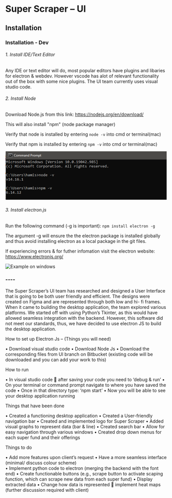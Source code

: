 # Super Scraper – UI

## Installation

### Installation - Dev

###### 1. Install IDE/Text Editor

Any IDE or text editor will do, most popular editors have plugins and libaries for electron & webdev. However vscode has alot of relevant functionality out of the box with some nice plugins.
The UI team currently uses visual studio code.


###### 2. Install Node

Download Node.js from this link:
https://nodejs.org/en/download/

This will also install "npm" (node package manager)

Verify that node is installed by entering ``` node -v ``` into cmd or terminal(mac)

Verify that npm is installed by entering ``` npm -v ``` into cmd or terminal(mac)

![Example on windows](../repo_images/node_npm_v.png)

###### 3. Install electron.js

Run the following command (-g is important):
``` npm install electron -g ```

The argument -g will ensure the the electron package is installed globally and thus avoid installing electron as a local package in the git files.

If experiencing errors & for futher infomation visit the electron website:
https://www.electronjs.org/

![Example on windows](../repo_images/electron_install.png)

### ----



The Super Scraper’s UI team has researched and designed a User Interface that is going to be both user friendly and efficient. The designs were created on Figma and are represented through both low and hi- fi frames. When it came to building the desktop application, the team explored various platforms. We started off with using Python’s Tkinter, as this would have allowed seamless integration with the backend. However, this software did not meet our standards, thus, we have decided to use electron JS to build the desktop application. 

How to set up Electron Js – (Things you will need)

•	Download visual studio code 
•	Download Node Js
•	Download the corresponding files from UI branch on Bitbucket (existing code will be downloaded and you can add your work to  this)  

How to run 

•	In visual studio code  after saving your code you need to ‘debug & run’ 
•	On your terminal or command prompt navigate to where you have saved the code 
•	Once in that directory type: ‘npm start’ 
•	Now you will be able to see your desktop application running


Things that have been done

•	Created a functioning desktop application 
•	Created a User-friendly navigation bar 
•	Created and implemented logo for Super Scraper 
•	Added visual graphs to represent data (bar & line) 
•	Created search bar 
•	Allow for easy navigation through various windows 
•	Created drop down menus for each super fund and their offerings


Things to do 

•	Add more features upon client’s request 
•	Have a more seamless interface (minimal/ discuss colour scheme)  
•	Implement python code to electron (merging the backend with the font end)
•	Create functionable buttons (e.g., scrape button to activate scaping function, which can scrape new data from each super fund)
•	Display extracted data 
•	Change how data is represented  implement heat maps (further discussion required with client) 

